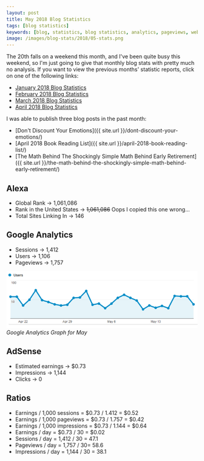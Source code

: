 ```yaml
---
layout: post
title: May 2018 Blog Statistics
tags: [blog statistics]
keywords: [blog, statistics, blog statistics, analytics, pageviews, webmaster, webmaster tools, alexa, google]
image: /images/blog-stats/2018/05-stats.png
---
```


The 20th falls on a weekend this month, and I've been quite busy this weekend, so I'm just going to give that monthly blog stats with pretty much no analysis. If you want to view the previous months' statistic reports, click on one of the following links:

* [January 2018 Blog Statistics](https://www.joehxblog.com/january-2018-blog-statistics/)
* [February 2018 Blog Statistics](https://www.joehxblog.com/february-2018-blog-statistics/)
* [March 2018 Blog Statistics](https://www.joehxblog.com/march-2018-blog-statistics/)
* [April 2018 Blog Statistics](https://www.joehxblog.com/april-2018-blog-statistics/)

I was able to publish three blog posts in the past month:

* [Don't Discount Your Emotions]({{ site.url }}/dont-discount-your-emotions/)
* [April 2018 Book Reading List]({{ site.url }}/april-2018-book-reading-list/)
* [The Math Behind The Shockingly Simple Math Behind Early Retirement]({{ site.url }}/the-math-behind-the-shockingly-simple-math-behind-early-retirement/)

## Alexa

* Global Rank &rarr; 1,061,086
* Rank in the United States &rarr; ~~1,061,086~~ Oops I copied this one wrong...
* Total Sites Linking In &rarr; 146

## Google Analytics

* Sessions &rarr; 1,412
* Users &rarr; 1,106
* Pageviews &rarr; 1,757

![Google Analytics Graph for May](/images/blog-stats/2018/05-stats.png)
*Google Analytics Graph for May*

## AdSense

* Estimated earnings &rarr; $0.73
* Impressions &rarr; 1,144
* Clicks &rarr; 0

## Ratios

* Earnings / 1,000 sessions = $0.73 / 1.412 = $0.52
* Earnings / 1,000 pageviews = $0.73 / 1.757 = $0.42
* Earnings / 1,000 impressions = $0.73 / 1.144 = $0.64
* Earnings / day = $0.73 / 30 = $0.02
* Sessions / day = 1,412 / 30 = 47.1
* Pageviews / day = 1,757 / 30= 58.6
* Impressions / day = 1,144 / 30 = 38.1
